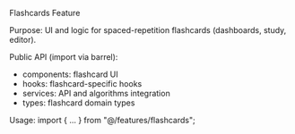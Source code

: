 Flashcards Feature

Purpose: UI and logic for spaced-repetition flashcards (dashboards, study, editor).

Public API (import via barrel):
- components: flashcard UI
- hooks: flashcard-specific hooks
- services: API and algorithms integration
- types: flashcard domain types

Usage:
import { ... } from "@/features/flashcards";



